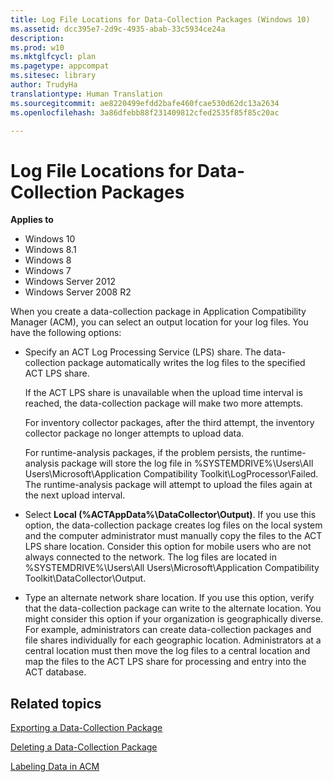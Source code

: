 ```yaml
---
title: Log File Locations for Data-Collection Packages (Windows 10)
ms.assetid: dcc395e7-2d9c-4935-abab-33c5934ce24a
description: 
ms.prod: w10
ms.mktglfcycl: plan
ms.pagetype: appcompat
ms.sitesec: library
author: TrudyHa
translationtype: Human Translation
ms.sourcegitcommit: ae8220499efdd2bafe460fcae530d62dc13a2634
ms.openlocfilehash: 3a86dfebb88f231409812cfed2535f85f85c20ac

---
```


# Log File Locations for Data-Collection Packages


**Applies to**

-   Windows 10
-   Windows 8.1
-   Windows 8
-   Windows 7
-   Windows Server 2012
-   Windows Server 2008 R2

When you create a data-collection package in Application Compatibility Manager (ACM), you can select an output location for your log files. You have the following options:

-   Specify an ACT Log Processing Service (LPS) share. The data-collection package automatically writes the log files to the specified ACT LPS share.

    If the ACT LPS share is unavailable when the upload time interval is reached, the data-collection package will make two more attempts.

    For inventory collector packages, after the third attempt, the inventory collector package no longer attempts to upload data.

    For runtime-analysis packages, if the problem persists, the runtime-analysis package will store the log file in %SYSTEMDRIVE%\\Users\\All Users\\Microsoft\\Application Compatibility Toolkit\\LogProcessor\\Failed. The runtime-analysis package will attempt to upload the files again at the next upload interval.

-   Select **Local (%ACTAppData%\\DataCollector\\Output)**. If you use this option, the data-collection package creates log files on the local system and the computer administrator must manually copy the files to the ACT LPS share location. Consider this option for mobile users who are not always connected to the network. The log files are located in %SYSTEMDRIVE%\\Users\\All Users\\Microsoft\\Application Compatibility Toolkit\\DataCollector\\Output.

-   Type an alternate network share location. If you use this option, verify that the data-collection package can write to the alternate location. You might consider this option if your organization is geographically diverse. For example, administrators can create data-collection packages and file shares individually for each geographic location. Administrators at a central location must then move the log files to a central location and map the files to the ACT LPS share for processing and entry into the ACT database.

## Related topics


[Exporting a Data-Collection Package](exporting-a-data-collection-package.md)

[Deleting a Data-Collection Package](deleting-a-data-collection-package.md)

[Labeling Data in ACM](labeling-data-in-acm.md)

 

 








<!--HONumber=Jun16_HO4-->


